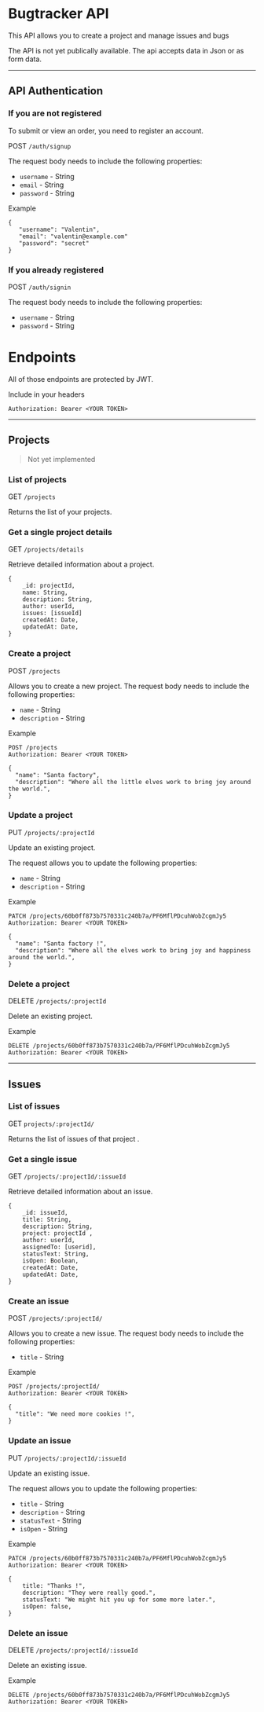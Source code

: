 # Bugtracker API #

This API allows you to create a project and manage issues and bugs

The API is not yet publically available.
The api accepts data in Json or as form data.  

***

## API Authentication ##

### If you are not registered
To submit or view an order, you need to register an account.

POST `/auth/signup`

The request body needs to include the following properties:

 - `username` - String
 - `email` - String
 - `password` - String

 Example

 ```
 {
    "username": "Valentin",
    "email": "valentin@example.com"
    "password": "secret"
}
 ```

### If you already registered
POST `/auth/signin`

The request body needs to include the following properties:

 - `username` - String
 - `password` - String


# Endpoints ##

All of those endpoints are protected by JWT. 

Include in your headers
```
Authorization: Bearer <YOUR TOKEN>
``` 
***
## Projects
> Not yet implemented

### List of projects ###

GET `/projects`

Returns the list of your projects.


### Get a single project details ###

GET `/projects/details`

Retrieve detailed information about a project.
```
{
    _id: projectId,
    name: String,
    description: String,   
    author: userId,
    issues: [issueId]
    createdAt: Date,
    updatedAt: Date,
}
```

### Create a project ###

POST `/projects`

Allows you to create a new project.
The request body needs to include the following properties:

 - `name` - String
 - `description` - String

Example
```
POST /projects
Authorization: Bearer <YOUR TOKEN>

{
  "name": "Santa factory", 
  "description": "Where all the little elves work to bring joy around the world.", 
}
```

### Update a project ###

PUT `/projects/:projectId`

Update an existing project.

The request allows you to update the following properties:

 - `name` - String
 - `description` - String

 Example
```
PATCH /projects/60b0ff873b7570331c240b7a/PF6MflPDcuhWobZcgmJy5
Authorization: Bearer <YOUR TOKEN>

{
  "name": "Santa factory !", 
  "description": "Where all the elves work to bring joy and happiness around the world.", 
}
```

### Delete a project ###

DELETE `/projects/:projectId`

Delete an existing project.

 Example
```
DELETE /projects/60b0ff873b7570331c240b7a/PF6MflPDcuhWobZcgmJy5
Authorization: Bearer <YOUR TOKEN>
```
***
## Issues
### List of issues ###

GET `projects/:projectId/`

Returns the list of issues of that project .


### Get a single issue ###

GET `/projects/:projectId/:issueId`

Retrieve detailed information about an issue.
```
{
    _id: issueId,
    title: String,
    description: String,
    project: projectId ,
    author: userId,
    assignedTo: [userid],
    statusText: String,
    isOpen: Boolean,
    createdAt: Date,
    updatedAt: Date,
}
```

### Create an issue ###

POST `/projects/:projectId/`

Allows you to create a new issue.
The request body needs to include the following properties:

 - `title` - String

Example
```
POST /projects/:projectId/
Authorization: Bearer <YOUR TOKEN>

{
  "title": "We need more cookies !", 
}
```

### Update an issue ###

PUT `/projects/:projectId/:issueId`

Update an existing issue.

The request allows you to update the following properties:

 - `title` - String
 - `description` - String
 - `statusText` - String
 - `isOpen` - String

 Example
```
PATCH /projects/60b0ff873b7570331c240b7a/PF6MflPDcuhWobZcgmJy5
Authorization: Bearer <YOUR TOKEN>

{
    title: "Thanks !",
    description: "They were really good.",
    statusText: "We might hit you up for some more later.",
    isOpen: false,
}
```

### Delete an issue ###

DELETE `/projects/:projectId/:issueId`

Delete an existing issue.

 Example
```
DELETE /projects/60b0ff873b7570331c240b7a/PF6MflPDcuhWobZcgmJy5
Authorization: Bearer <YOUR TOKEN>
```

